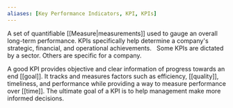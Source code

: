 ```yaml
---
aliases: [Key Performance Indicators, KPI, KPIs]
---
```


A set of quantifiable [[Measure|measurements]] used to gauge an overall long-term performance. KPIs specifically help determine a company's strategic, financial, and operational achievements.
 
Some KPIs are dictated by a sector. Others are specific for a company.

A good KPI provides objective and clear information of progress towards an end [[goal]]. It tracks and measures factors such as efficiency, [[quality]], timeliness, and performance while providing a way to measure performance over [[time]]. The ultimate goal of a KPI is to help management make more informed decisions.